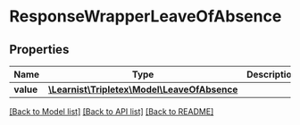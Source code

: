 # ResponseWrapperLeaveOfAbsence

## Properties
Name | Type | Description | Notes
------------ | ------------- | ------------- | -------------
**value** | [**\Learnist\Tripletex\Model\LeaveOfAbsence**](LeaveOfAbsence.md) |  | [optional] 

[[Back to Model list]](../../README.md#documentation-for-models) [[Back to API list]](../../README.md#documentation-for-api-endpoints) [[Back to README]](../../README.md)

